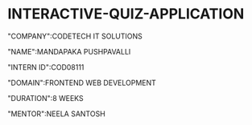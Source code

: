 # INTERACTIVE-QUIZ-APPLICATION

"COMPANY":CODETECH IT SOLUTIONS 

"NAME":MANDAPAKA PUSHPAVALLI 

"INTERN ID":COD08111

"DOMAIN":FRONTEND WEB DEVELOPMENT 

"DURATION":8 WEEKS

"MENTOR":NEELA SANTOSH 
